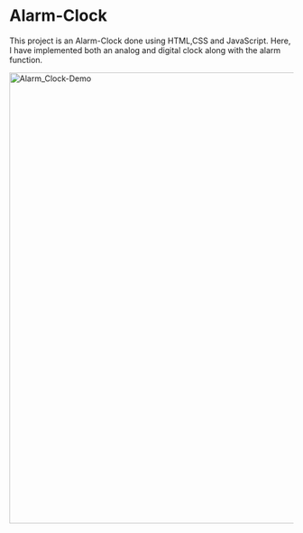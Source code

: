 # Alarm-Clock
This project is an Alarm-Clock done using HTML,CSS and JavaScript. Here, I have implemented both an analog and digital clock along with the alarm function.

<img width="800" alt="Alarm_Clock-Demo" src="https://github.com/Vishalini24/Alarm-Clock/assets/63181262/ae7b939d-ed22-435d-bd37-75b9370a933b">
